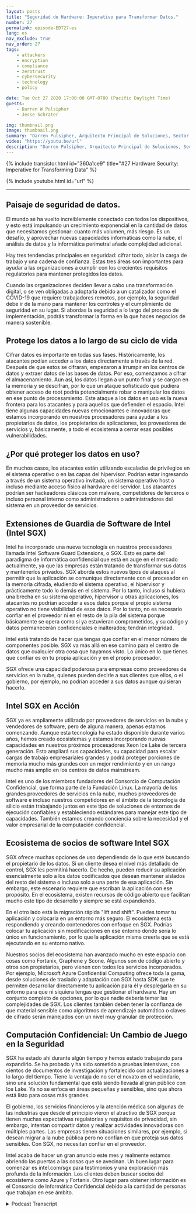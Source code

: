 ```yaml
---
layout: posts
title: "Seguridad de Hardware: Imperativo para Transformar Datos."
number: 27
permalink: episode-EDT27-es
lang: es
nav_exclude: true
nav_order: 27
tags:
    - attackers
    - encryption
    - compliance
    - zerotrust
    - cybersecurity
    - technology
    - policy

date: Tue Oct 27 2020 17:00:00 GMT-0700 (Pacific Daylight Time)
guests:
    - Darren W Pulsipher
    - Jesse Schrater

img: thumbnail.png
image: thumbnail.png
summary: "Darren Pulsipher, Arquitecto Principal de Soluciones, Sector Público, Intel, y Jesse Schrater, Gerente de Seguridad, Grupo de Plataformas de Datos, Intel, discuten el panorama actual de seguridad y cómo la tecnología SGX de Intel y su ecosistema de colaboradores ofrecen una solución oportuna y probada para los datos en uso y otras preocupaciones de seguridad."
video: "https://youtu.be/url"
description: "Darren Pulsipher, Arquitecto Principal de Soluciones, Sector Público, Intel, y Jesse Schrater, Gerente de Seguridad, Grupo de Plataformas de Datos, Intel, discuten el panorama actual de seguridad y cómo la tecnología SGX de Intel y su ecosistema de colaboradores ofrecen una solución oportuna y probada para los datos en uso y otras preocupaciones de seguridad."
---
```


<div>
{% include transistor.html id="360a1ce9" title="#27 Hardware Security: Imperative for Transforming Data" %}

{% include youtube.html id="url" %}
</div>

---

## Paisaje de seguridad de datos.

El mundo se ha vuelto increíblemente conectado con todos los dispositivos, y esto está impulsando un crecimiento exponencial en la cantidad de datos que necesitamos gestionar: cuanto más volumen, más riesgo. Es un desafío, y aprovechar nuevas capacidades informáticas como la nube, el análisis de datos y la informática perimetral añade complejidad adicional.

Hay tres tendencias principales en seguridad: cifrar todo, aislar la carga de trabajo y una cadena de confianza. Estas tres áreas son importantes para ayudar a las organizaciones a cumplir con los crecientes requisitos regulatorios para mantener protegidos los datos.

Cuando las organizaciones deciden llevar a cabo una transformación digital, o se ven obligadas a adoptarla debido a un catalizador como el COVID-19 que requiere trabajadores remotos, por ejemplo, la seguridad debe ir de la mano para mantener los controles y el cumplimiento de seguridad en su lugar. Si abordas la seguridad a lo largo del proceso de implementación, podrás transformar la forma en la que haces negocios de manera sostenible.

## Protege los datos a lo largo de su ciclo de vida

Cifrar datos es importante en todas sus fases. Históricamente, los atacantes podían acceder a los datos directamente a través de la red. Después de que estos se cifraran, empezaron a irrumpir en los centros de datos y extraer datos de las bases de datos. Por eso, comenzamos a cifrar el almacenamiento. Aun así, los datos llegan a un punto final y se cargan en la memoria y se descifran, por lo que un ataque sofisticado que pudiera obtener acceso de root podría potencialmente robar o manipular los datos en ese punto de procesamiento. Este ataque a los datos en uso es la nueva frontera para los atacantes y para aquellos que defienden el espacio. Intel tiene algunas capacidades nuevas emocionantes e innovadoras que estamos incorporando en nuestros procesadores para ayudar a los propietarios de datos, los propietarios de aplicaciones, los proveedores de servicios y, básicamente, a todo el ecosistema a cerrar esas posibles vulnerabilidades.

## ¿Por qué proteger los datos en uso?

En muchos casos, los atacantes están utilizando escaladas de privilegios en el sistema operativo o en las capas del hipervisor. Podrían estar ingresando a través de un sistema operativo invitado, un sistema operativo host o incluso mediante acceso físico al hardware del servidor. Los atacantes podrían ser hackeadores clásicos con malware, competidores de terceros o incluso personal interno como administradores o administradores del sistema en un proveedor de servicios.

## Extensiones de Guardia de Software de Intel (Intel SGX)

Intel ha incorporado una nueva tecnología en nuestros procesadores llamada Intel Software Guard Extensions, o SGX. Esto es parte del paradigma de informática confidencial que está en auge en el mercado actualmente, ya que las empresas están tratando de transformar sus datos y mantenerlos privados. SGX aborda estos nuevos tipos de ataques al permitir que la aplicación se comunique directamente con el procesador en la memoria cifrada, eludiendo el sistema operativo, el hipervisor y prácticamente todo lo demás en el sistema. Por lo tanto, incluso si hubiera una brecha en su sistema operativo, hipervisor u otras aplicaciones, los atacantes no podrían acceder a esos datos porque el propio sistema operativo no tiene visibilidad de esos datos. Por lo tanto, no es necesario confiar en el proveedor ni en el resto de la pila del sistema porque básicamente se opera como si ya estuvieran comprometidos, y su código y datos permanecerán confidenciales e inalterados; tendrán integridad.

Intel está tratando de hacer que tengas que confiar en el menor número de componentes posible. SGX va más allá en ese camino para el centro de datos que cualquier otra cosa que hayamos visto. Lo único en lo que tienes que confiar es en tu propia aplicación y en el propio procesador.

SGX ofrece una capacidad poderosa para empresas como proveedores de servicios en la nube, quienes pueden decirle a sus clientes que ellos, o el gobierno, por ejemplo, no podrían acceder a sus datos aunque quisieran hacerlo.

## Intel SGX en Acción

SGX ya es ampliamente utilizado por proveedores de servicios en la nube y vendedores de software, pero de alguna manera, apenas estamos comenzando. Aunque esta tecnología ha estado disponible durante varios años, hemos creado ecosistemas y estamos incorporando nuevas capacidades en nuestros próximos procesadores Xeon Ice Lake de tercera generación. Esto ampliará sus capacidades, su capacidad para escalar cargas de trabajo empresariales grandes y podrá proteger porciones de memoria mucho más grandes con un mejor rendimiento y en un rango mucho más amplio en los centros de datos mainstream.

Intel es uno de los miembros fundadores del Consorcio de Computación Confidencial, que forma parte de la Fundación Linux. La mayoría de los grandes proveedores de servicios en la nube, muchos proveedores de software e incluso nuestros competidores en el ámbito de la tecnología de silicio están trabajando juntos en este tipo de soluciones de entornos de ejecución confiables y estableciendo estándares para manejar este tipo de capacidades. También estamos creando conciencia sobre la necesidad y el valor empresarial de la computación confidencial.

## Ecosistema de socios de software Intel SGX

SGX ofrece muchas opciones de uso dependiendo de lo que esté buscando el propietario de los datos. Si un cliente desea el nivel más detallado de control, SGX les permitirá hacerlo. De hecho, pueden reducir su aplicación esencialmente solo a los datos codificados que desean mantener aislados del resto del sistema o incluso solo a una parte de esa aplicación. Sin embargo, este escenario requiere que escriban la aplicación con ese propósito. En el ecosistema, existen recursos de código abierto que facilitan mucho este tipo de desarrollo y siempre se está expandiendo.

En el otro lado está la migración rápida "lift and shift". Puedes tomar tu aplicación y colocarla en un entorno más seguro. El ecosistema está respondiendo y creando contenedores con enfoque en SGX. Podrías colocar tu aplicación sin modificaciones en ese entorno donde sería lo único en funcionamiento, por lo que la aplicación misma creería que se está ejecutando en su entorno nativo.

Nuestros socios del ecosistema han avanzado mucho en este espacio con cosas como Fortanix, Graphene y Scone. Algunos son de código abierto y otros son propietarios, pero vienen con todos los servicios incorporados. Por ejemplo, Microsoft Azure Confidential Computing ofrece toda la gama, desde soluciones de traslado y adaptación con SGX hasta SDK que te permiten desarrollar directamente tu aplicación para él y desplegarla en su entorno para que ni siquiera tengas que gestionar el hardware. Hay un conjunto completo de opciones, por lo que nadie debería temer las complejidades de SGX. Los clientes también deben tener la confianza de que material sensible como algoritmos de aprendizaje automático o claves de cifrado serán manejados con un nivel muy granular de protección.

## Computación Confidencial: Un Cambio de Juego en la Seguridad

SGX ha estado ahí durante algún tiempo y hemos estado trabajando para expandirlo. Se ha probado y ha sido sometido a pruebas intensivas, con cientos de documentos de investigación y fortalecido con actualizaciones a lo largo del tiempo. Tiene la ventaja de no ser el novato en el vecindario, sino una solución fundamental que está siendo llevada al gran público con Ice Lake. Ya no se enfoca en áreas pequeñas y sensibles, sino que ahora está listo para cosas más grandes.

El gobierno, los servicios financieros y la atención médica son algunas de las industrias que desde el principio vieron el atractivo de SGX porque tienen muchas expectativas regulatorias y requisitos de privacidad, sin embargo, intentan compartir datos y realizar actividades innovadoras con múltiples partes. Las empresas tienen situaciones similares, por ejemplo, si desean migrar a la nube pública pero no confían en que proteja sus datos sensibles. Con SGX, no necesitan confiar en el proveedor.

Intel acaba de hacer un gran anuncio este mes y realmente estamos abriendo las puertas a las cosas que se avecinan. Un buen lugar para comenzar es intel.com/sgx para testimonios y una exploración más profunda de la información. Los clientes deben buscar socios del ecosistema como Azure y Fortanix. Otro lugar para obtener información es el Consorcio de Informática Confidencial debido a la cantidad de personas que trabajan en ese ámbito.



<details>
<summary> Podcast Transcript </summary>

<p></p>

</details>
